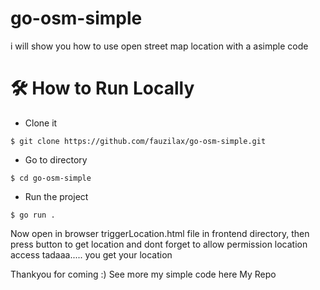 # go-osm-simple
i will show you how to use open street map location with a asimple code

# 🛠️ How to Run Locally

- Clone it

```
$ git clone https://github.com/fauzilax/go-osm-simple.git
```

- Go to directory

```
$ cd go-osm-simple
```

- Run the project
```
$ go run .
```
Now open in browser triggerLocation.html file in frontend directory, then press button to get location and dont forget to allow permission location access
tadaaa..... you get your location

Thankyou for coming :)
See more my simple code here <a herf="https://github.com/fauzilax?tab=repositories">My Repo</a>
